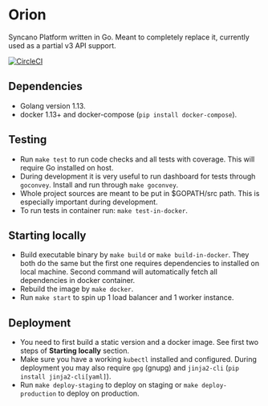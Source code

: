 # Orion

Syncano Platform written in Go. Meant to completely replace it, currently used as a partial v3 API support.

[![CircleCI](https://circleci.com/gh/Syncano/orion.svg?style=svg)](https://circleci.com/gh/Syncano/orion)

## Dependencies

- Golang version 1.13.
- docker 1.13+ and docker-compose (`pip install docker-compose`).

## Testing

- Run `make test` to run code checks and all tests with coverage. This will require Go installed on host.
- During development it is very useful to run dashboard for tests through `goconvey`. Install and run through `make goconvey`.
- Whole project sources are meant to be put in $GOPATH/src path. This is especially important during development.
- To run tests in container run: `make test-in-docker`.

## Starting locally

- Build executable binary by `make build` or `make build-in-docker`. They both do the same but the first one requires dependencies to installed on local machine. Second command will automatically fetch all dependencies in docker container.
- Rebuild the image by `make docker`.
- Run `make start` to spin up 1 load balancer and 1 worker instance.

## Deployment

- You need to first build a static version and a docker image. See first two steps of **Starting locally** section.
- Make sure you have a working `kubectl` installed and configured. During deployment you may also require `gpg` (gnupg) and `jinja2-cli` (`pip install jinja2-cli[yaml]`).
- Run `make deploy-staging` to deploy on staging or `make deploy-production` to deploy on production.
